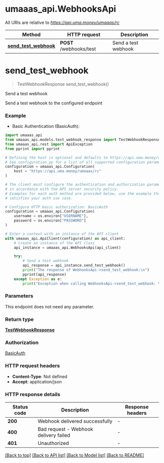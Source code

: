 # umaaas_api.WebhooksApi

All URIs are relative to *https://api.uma.money/umaaas/rc*

Method | HTTP request | Description
------------- | ------------- | -------------
[**send_test_webhook**](WebhooksApi.md#send_test_webhook) | **POST** /webhooks/test | Send a test webhook


# **send_test_webhook**
> TestWebhookResponse send_test_webhook()

Send a test webhook

Send a test webhook to the configured endpoint

### Example

* Basic Authentication (BasicAuth):

```python
import umaaas_api
from umaaas_api.models.test_webhook_response import TestWebhookResponse
from umaaas_api.rest import ApiException
from pprint import pprint

# Defining the host is optional and defaults to https://api.uma.money/umaaas/rc
# See configuration.py for a list of all supported configuration parameters.
configuration = umaaas_api.Configuration(
    host = "https://api.uma.money/umaaas/rc"
)

# The client must configure the authentication and authorization parameters
# in accordance with the API server security policy.
# Examples for each auth method are provided below, use the example that
# satisfies your auth use case.

# Configure HTTP basic authorization: BasicAuth
configuration = umaaas_api.Configuration(
    username = os.environ["USERNAME"],
    password = os.environ["PASSWORD"]
)

# Enter a context with an instance of the API client
with umaaas_api.ApiClient(configuration) as api_client:
    # Create an instance of the API class
    api_instance = umaaas_api.WebhooksApi(api_client)

    try:
        # Send a test webhook
        api_response = api_instance.send_test_webhook()
        print("The response of WebhooksApi->send_test_webhook:\n")
        pprint(api_response)
    except Exception as e:
        print("Exception when calling WebhooksApi->send_test_webhook: %s\n" % e)
```



### Parameters

This endpoint does not need any parameter.

### Return type

[**TestWebhookResponse**](TestWebhookResponse.md)

### Authorization

[BasicAuth](../README.md#BasicAuth)

### HTTP request headers

 - **Content-Type**: Not defined
 - **Accept**: application/json

### HTTP response details

| Status code | Description | Response headers |
|-------------|-------------|------------------|
**200** | Webhook delivered successfully |  -  |
**400** | Bad request - Webhook delivery failed |  -  |
**401** | Unauthorized |  -  |

[[Back to top]](#) [[Back to API list]](../README.md#documentation-for-api-endpoints) [[Back to Model list]](../README.md#documentation-for-models) [[Back to README]](../README.md)

